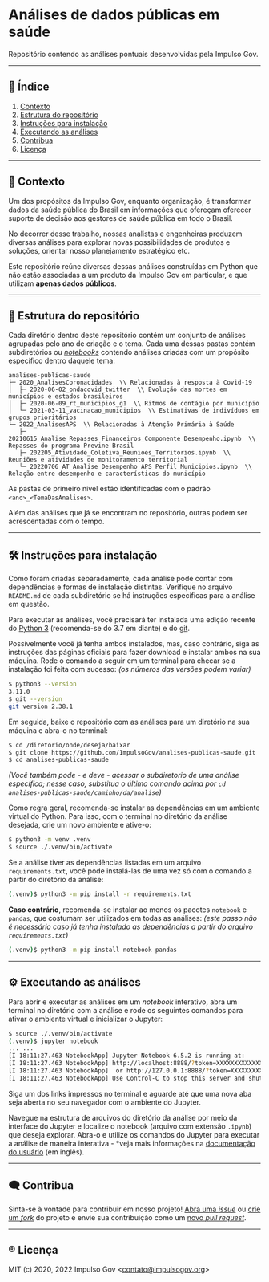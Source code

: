 <!--
SPDX-FileCopyrightText: 2020, 2022 Impulso Gov <contato@impulsogov.org>

SPDX-License-Identifier: MIT
-->

# Análises de dados públicas em saúde

Repositório contendo as análises pontuais desenvolvidas pela Impulso Gov.


*******

## :mag_right: Índice

1. [Contexto](#contexto)
2. [Estrutura do repositório](#estrutura)
3. [Instruções para instalação](#instalacao)
4. [Executando as análises](#rodando)
5. [Contribua](#contribua)
6. [Licença](#licenca)

*******

<div id='contexto' />

## :rocket: Contexto

Um dos propósitos da Impulso Gov, enquanto organização, é transformar dados da saúde pública do Brasil em informações que ofereçam oferecer suporte de decisão aos gestores de saúde pública em todo o Brasil.

No decorrer desse trabalho, nossas analistas e engenheiras produzem diversas análises para explorar novas possibilidades de produtos e soluções, orientar nosso planejamento estratégico etc.

Este repositório reúne diversas dessas análises construídas em Python que não estão associadas a um produto da Impulso Gov em particular, e que utilizam **apenas dados públicos**.

*******

<div id='estrutura' />  

## :milky_way: Estrutura do repositório

Cada diretório dentro deste repositório contém um conjunto de análises agrupadas pelo ano de criação e o tema. Cada uma dessas pastas contém subdiretórios ou [*notebooks*](https://medium.com/data-hackers/jupyter-notebook-a-melhor-maneira-de-criar-uma-hist%C3%B3ria-com-dados-dbc2e8e3dd9a) contendo análises criadas com um propósito específico dentro daquele tema:

```plain
analises-publicas-saude
├─ 2020_AnalisesCoronacidades  \\ Relacionadas à resposta à Covid-19
│  ├─ 2020-06-02_ondacovid_twitter  \\ Evolução das mortes em municípios e estados brasileiros
│  ├─ 2020-06-09_rt_municipios_g1  \\ Ritmos de contágio por município
│  └─ 2021-03-11_vacinacao_municipios  \\ Estimativas de indivíduos em grupos prioritários
└─ 2022_AnalisesAPS  \\ Relacionadas à Atenção Primária à Saúde
   ├─ 20210615_Analise_Repasses_Financeiros_Componente_Desempenho.ipynb  \\ Repasses do programa Previne Brasil
   ├─ 202205_Atividade_Coletiva_Reunioes_Territorios.ipynb  \\ Reuniões e atividades de monitoramento territorial
   └─ 20220706_AT_Analise_Desempenho_APS_Perfil_Municipios.ipynb  \\ Relação entre desempenho e características do município
```

As pastas de primeiro nível estão identificadas com o padrão `<ano>_<TemaDasAnalises>`.

Além das análises que já se encontram no repositório, outras podem ser acrescentadas com o tempo.

*******

<div id='instalacao' /> 

## 🛠️ Instruções para instalação

Como foram criadas separadamente, cada análise pode contar com dependências e formas de instalação distintas. Verifique no arquivo `README.md` de cada subdiretório se há instruções específicas para a análise em questão.

Para executar as análises, você precisará ter instalada uma edição recente do [Python 3](https://www.python.org/downloads/) (recomenda-se do 3.7 em diante) e do [git](https://git-scm.com/downloads). 

Possivelmente você já tenha ambos instalados, mas, caso contrário, siga as instruções das páginas oficiais para fazer download e instalar ambos na sua máquina. Rode o comando a seguir em um terminal para checar se a instalação foi feita com sucesso: *(os números das versões podem variar)*

```sh
$ python3 --version
3.11.0
$ git --version
git version 2.38.1
```

Em seguida, baixe o repositório com as análises para um diretório na sua máquina e abra-o no terminal:

```sh
$ cd /diretorio/onde/deseja/baixar
$ git clone https://github.com/ImpulsoGov/analises-publicas-saude.git
$ cd analises-publicas-saude
```

*(Você também pode - e deve - acessar o subdiretorio de uma análise específica; nesse caso, substitua o último comando acima por `cd analises-publicas-saude/caminho/da/analise`)*

Como regra geral, recomenda-se instalar as dependências em um ambiente virtual do Python. Para isso, com o terminal no diretório da análise desejada, crie um novo ambiente e ative-o:

```sh
$ python3 -m venv .venv
$ source ./.venv/bin/activate
```

Se a análise tiver as dependências listadas em um arquivo `requirements.txt`, você pode instalá-las de uma vez só com o comando a partir do diretório da análise:

```sh
(.venv)$ python3 -m pip install -r requirements.txt
```

**Caso contrário**, recomenda-se instalar ao menos os pacotes `notebook` e `pandas`, que costumam ser utilizados em todas as análises: *(este passo não é necessário caso já tenha instalado as dependências a partir do arquivo `requirements.txt`)*

```sh
(.venv)$ python3 -m pip install notebook pandas
```

*******

<div id='rodando' /> 
 
## :gear: Executando as análises

Para abrir e executar as análises em um *notebook* interativo, abra um terminal no diretório com a análise e rode os seguintes comandos para ativar o ambiente virtual e inicializar o Jupyter:

```sh
$ source ./.venv/bin/activate
(.venv)$ jupyter notebook
... ...
[I 18:11:27.463 NotebookApp] Jupyter Notebook 6.5.2 is running at:
[I 18:11:27.463 NotebookApp] http://localhost:8888/?token=XXXXXXXXXXXXXXXXXXXXXXXXXXXXXXXXXX
[I 18:11:27.463 NotebookApp]  or http://127.0.0.1:8888/?token=XXXXXXXXXXXXXXXXXXXXXXXXXXXXXXXXXX
[I 18:11:27.463 NotebookApp] Use Control-C to stop this server and shut down all kernels (twice to skip confirmation).
```

Siga um dos links impressos no terminal e aguarde até que uma nova aba seja aberta no seu navegador com o ambiente do Jupyter.

Navegue na estrutura de arquivos do diretório da análise por meio da interface do Jupyter e localize o notebook (arquivo com extensão `.ipynb`) que deseja explorar. Abra-o e utilize os comandos do Jupyter para executar a análise de maneira interativa - *veja mais informações na [documentação do usuário](https://jupyter-notebook.readthedocs.io/en/latest/user-documentation.html) (em inglês).

*******

<div id='contribua' />  

## :left_speech_bubble: Contribua

Sinta-se à vontade para contribuir em nosso projeto! [Abra uma *issue*](https://github.com/ImpulsoGov/analises-publicas-saude/issues/new/choose) ou [crie um *fork*](https://github.com/ImpulsoGov/analises-publicas-saude/fork) do projeto e envie sua contribuição como um [novo *pull request*](https://github.com/ImpulsoGov/analises-publicas-saude/compare).

*******

<div id='licenca' />  

## :registered: Licença

MIT (c) 2020, 2022 Impulso Gov \<contato@impulsogov.org\>
